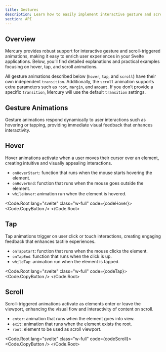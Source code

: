 ```yaml
---
title: Gestures
description: Learn how to easily implement interactive gesture and scroll-based animations with Mercury.
section: API
---
```


<script>
	import * as Code from "$lib/components/ui/code";

	let codeHover = `
	<div
		{@attach mercury({
			animate: { scale: 0.3 }, //since exit is not defined, this will be the exit
			whileHover: {
				scale: 1.25,
				transition: { duration: 0.5, type: 'spring', stiffness: 150, damping: 20 }
			},
			transition: { ease: 'circInOut', duration: 1 }
		})}
/>
  `
	let codeTap = `
	<div
		{@attach mercury({
			whileTap: {
				scale: 0.5,
				transition: { duration: 0.5, type: 'spring', stiffness: 200, damping: 15 }
			},
			transition: { ease: 'circInOut', duration: 1 }
		})}
/>
  `
	let codeScroll = `
	<div
		{@attach mercury({
			scroll: {
				enter: { x: 150, rotate: 180 },
				exit: { x: 0, rotate: 0 },
				transition: { duration: 1, type: 'spring', stiffness: 100, damping: 10 }
			},
			transition: { ease: 'circInOut', duration: 1 }
		})}
/>
  `
</script>

## Overview

Mercury provides robust support for interactive gesture and scroll-triggered animations, making it easy to enrich user experiences in your Svelte applications. Below, you’ll find detailed explanations and practical examples focusing on hover, tap, and scroll animations.

All gesture animations described below (`hover`, `tap`, and `scroll`) have their own independent `transition`. Additionally, the `scroll` animation supports extra parameters such as `root`, `margin`, and `amount`. If you don’t provide a specific `transition`, Mercury will use the default `transition` settings.

## Gesture Animations

Gesture animations respond dynamically to user interactions such as hovering or tapping, providing immediate visual feedback that enhances interactivity.

## Hover

Hover animations activate when a user moves their cursor over an element, creating intuitive and visually appealing interactions.

- `onHoverStart`: function that runs when the mouse starts hovering the element.
- `onHoverEnd`: function that runs when the mouse goes outside the element.
- `whileHover`: animation run when the element is hovered.

<Code.Root lang="svelte" class="w-full" code={codeHover}>
<Code.CopyButton />
</Code.Root>

## Tap

Tap animations trigger on user click or touch interactions, creating engaging feedback that enhances tactile experiences.

- `onTapStart`: function that runs when the mouse clicks the element.
- `onTapEnd`: function that runs when the click is up.
- `whileTap`: animation run when the element is tapped.

<Code.Root lang="svelte" class="w-full" code={codeTap}>
<Code.CopyButton />
</Code.Root>

## Scroll

Scroll-triggered animations activate as elements enter or leave the viewport, enhancing the visual flow and interactivity of content on scroll.

- `enter`: animation that runs when the element goes into view.
- `exit`: animation that runs when the element exists the root.
- `root`: element to be used as scroll viewport.

<Code.Root lang="svelte" class="w-full" code={codeScroll}>
<Code.CopyButton />
</Code.Root>
